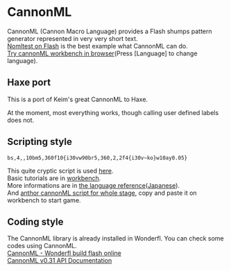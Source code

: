 CannonML
====
CannonML (Cannon Macro Language) provides a Flash shumps pattern generator represented in very very short text.  
[Nomltest on Flash](http://wonderfl.net/c/alru) is the best example what CannonML can do.  
[Try cannonML workbench in browser](http://soundimpulse.sakura.ne.jp/SolidImage/cml/workingbench.html)(Press [Language] to change language).  

Haxe port
----
This is a port of Keim's great CannonML to Haxe.

At the moment, most everything works, though calling user defined labels does not.

Scripting style
----

    bs,4,,10bm5,360f10{i30vw90br5,360,2,2f4{i30v~ko}w10ay0.05}

This quite cryptic script is used [here](http://wonderfl.net/c/22vi).  
Basic tutorials are in [workbench](http://soundimpulse.sakura.ne.jp/SolidImage/cml/workingbench.html).  
More informations are in [the language reference](http://soundimpulse.sakura.ne.jp/SolidImage/cml/cannonML_e.html)([Japanese](http://soundimpulse.sakura.ne.jp/SolidImage/cml/cannonML.html)).  
And [anthor cannonML script for whole stage](http://keim-at-si.blogspot.jp/2008/04/lr0.html), copy and paste it on workbench to start game.

Coding style
----
The CannonML library is already installed in Wonderfl. You can check some codes using CannonML.  
[CannonML - Wonderfl build flash online](http://wonderfl.net/tag/cannonml)  
[CannonML v0.31 API Documentation](http://www.libspark.org/htdocs/as3/cml/)


